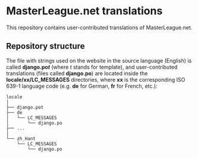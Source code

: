 # MasterLeague.net translations

This repository contains user-contributed translations of MasterLeague.net.

## Repository structure

The file with strings used on the website in the source language (English) is called __django.po*t*__ (where *t* stands for template), and user-contributed translations (files called __django.po__) are located inside the **locale/xx/LC_MESSAGES** directories, where **xx** is the corresponding ISO 639-1 language code (e.g. **de** for German, **fr** for French, etc.):

```
locale
│
├── django.pot
├── de
│   └── LC_MESSAGES
│       └── django.po
├── ...
│
└── zh_Hant
    └── LC_MESSAGES
        └── django.po
```
